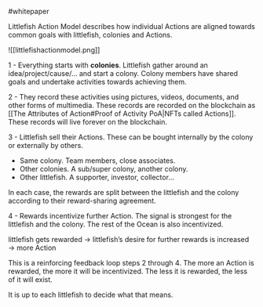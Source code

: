 #whitepaper 

Littlefish Action Model describes how individual Actions are aligned towards common goals with littlefish, colonies and Actions. 

![[littlefishactionmodel.png]]

1 - Everything starts with **colonies**. Littlefish gather around an idea/project/cause/… and start a colony. Colony members have shared goals and undertake activities towards achieving them.

2 - They record these activities using pictures, videos, documents, and other forms of multimedia. These records are recorded on the blockchain as [[The Attributes of Action#Proof of Activity PoA|NFTs called Actions]]. These records will live forever on the blockchain. 

3 - Littlefish sell their Actions. These can be bought internally by the colony or externally by others.

  * Same colony. Team members, close associates.
  * Other colonies. A sub/super colony, another colony.
  * Other littlefish. A supporter, investor, collector...

In each case, the rewards are split between the littlefish and the colony according to their reward-sharing agreement.

4 - Rewards incentivize further Action. The signal is strongest for the littlefish and the colony. The rest of the Ocean is also incentivized.

littlefish gets rewarded → littlefish’s desire for further rewards is increased → more Action 

This is a reinforcing feedback loop steps 2 through 4. The more an Action is rewarded, the more it will be incentivized. The less it is rewarded, the less of it will exist. 

It is up to each littlefish to decide what that means.
